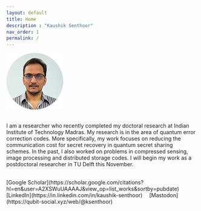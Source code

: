 ```yaml
---
layout: default
title: Home
description : "Kaushik Senthoor"
nav_order: 1
permalink: /
---
```


<img src="/my_pic_circ_150px.png" alt="My picture"/>

<br> I am a researcher who recently completed my doctoral research at Indian Institute of Technology Madras. My research is in the area of quantum error correction codes. More specifically, my work focuses on reducing the communication cost for secret recovery in quantum secret sharing schemes. In the past, I also worked on problems in compressed sensing, image processing and distributed storage codes. I will begin my work as a postdoctoral researcher in TU Delft this November.
  
<br>  
[Google Scholar](https://scholar.google.com/citations?hl=en&user=A2XSWuUAAAAJ&view_op=list_works&sortby=pubdate)
&emsp;[LinkedIn](https://in.linkedin.com/in/kaushik-senthoor)
&emsp;[Mastodon](https://qubit-social.xyz/web/@ksenthoor)
  
